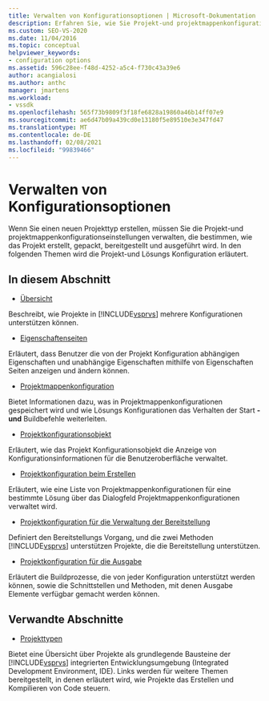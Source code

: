 ```yaml
---
title: Verwalten von Konfigurationsoptionen | Microsoft-Dokumentation
description: Erfahren Sie, wie Sie Projekt-und projektmappenkonfigurationseinstellungen in Visual Studio verwalten, um zu steuern, wie das Projekt erstellt, gepackt, bereitgestellt und ausgeführt wird.
ms.custom: SEO-VS-2020
ms.date: 11/04/2016
ms.topic: conceptual
helpviewer_keywords:
- configuration options
ms.assetid: 596c28ee-f48d-4252-a5c4-f730c43a39e6
author: acangialosi
ms.author: anthc
manager: jmartens
ms.workload:
- vssdk
ms.openlocfilehash: 565f73b9809f3f18fe6828a19860a46b14ff07e9
ms.sourcegitcommit: ae6d47b09a439cd0e13180f5e89510e3e347fd47
ms.translationtype: MT
ms.contentlocale: de-DE
ms.lasthandoff: 02/08/2021
ms.locfileid: "99839466"
---
```

# <a name="managing-configuration-options"></a>Verwalten von Konfigurationsoptionen
Wenn Sie einen neuen Projekttyp erstellen, müssen Sie die Projekt-und projektmappenkonfigurationseinstellungen verwalten, die bestimmen, wie das Projekt erstellt, gepackt, bereitgestellt und ausgeführt wird. In den folgenden Themen wird die Projekt-und Lösungs Konfiguration erläutert.

## <a name="in-this-section"></a>In diesem Abschnitt
- [Übersicht](../../extensibility/internals/configuration-options-overview.md)

 Beschreibt, wie Projekte in [!INCLUDE[vsprvs](../../code-quality/includes/vsprvs_md.md)] mehrere Konfigurationen unterstützen können.

- [Eigenschaftenseiten](../../extensibility/internals/property-pages.md)

 Erläutert, dass Benutzer die von der Projekt Konfiguration abhängigen Eigenschaften und unabhängige Eigenschaften mithilfe von Eigenschaften Seiten anzeigen und ändern können.

- [Projektmappenkonfiguration](../../extensibility/internals/solution-configuration.md)

 Bietet Informationen dazu, was in Projektmappenkonfigurationen gespeichert wird und wie Lösungs Konfigurationen das Verhalten  der Start **-und** Buildbefehle weiterleiten.

- [Projektkonfigurationsobjekt](../../extensibility/internals/project-configuration-object.md)

 Erläutert, wie das Projekt Konfigurationsobjekt die Anzeige von Konfigurationsinformationen für die Benutzeroberfläche verwaltet.

- [Projektkonfiguration beim Erstellen](../../extensibility/internals/project-configuration-for-building.md)

 Erläutert, wie eine Liste von Projektmappenkonfigurationen für eine bestimmte Lösung über  das Dialogfeld Projektmappenkonfigurationen verwaltet wird.

- [Projektkonfiguration für die Verwaltung der Bereitstellung](../../extensibility/internals/project-configuration-for-managing-deployment.md)

 Definiert den Bereitstellungs Vorgang, und die zwei Methoden [!INCLUDE[vsprvs](../../code-quality/includes/vsprvs_md.md)] unterstützen Projekte, die die Bereitstellung unterstützen.

- [Projektkonfiguration für die Ausgabe](../../extensibility/internals/project-configuration-for-output.md)

 Erläutert die Buildprozesse, die von jeder Konfiguration unterstützt werden können, sowie die Schnittstellen und Methoden, mit denen Ausgabe Elemente verfügbar gemacht werden können.

## <a name="related-sections"></a>Verwandte Abschnitte
- [Projekttypen](../../extensibility/internals/project-types.md)

 Bietet eine Übersicht über Projekte als grundlegende Bausteine der [!INCLUDE[vsprvs](../../code-quality/includes/vsprvs_md.md)] integrierten Entwicklungsumgebung (Integrated Development Environment, IDE). Links werden für weitere Themen bereitgestellt, in denen erläutert wird, wie Projekte das Erstellen und Kompilieren von Code steuern.
